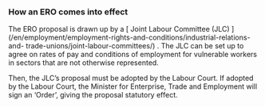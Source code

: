 ###  How an ERO comes into effect

The ERO proposal is drawn up by a [ Joint Labour Committee (JLC)
](/en/employment/employment-rights-and-conditions/industrial-relations-and-
trade-unions/joint-labour-committees/) . The JLC can be set up to agree on
rates of pay and conditions of employment for vulnerable workers in sectors
that are not otherwise represented.

Then, the JLC’s proposal must be adopted by the Labour Court. If adopted by
the Labour Court, the Minister for Enterprise, Trade and Employment will sign
an ‘Order’, giving the proposal statutory effect.
